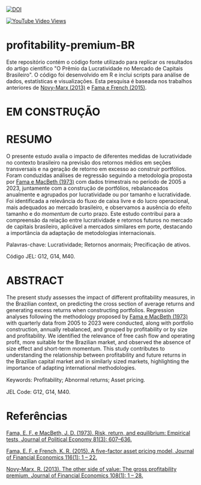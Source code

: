 
[![DOI](https://zenodo.org/badge/DOI/10.12660/rbfin.vXXXX.2024.XXXXX.svg)](https://doi.org/10.12660/rbfin.vXXXX.2024.XXXXX)

[![YouTube Video Views](https://img.shields.io/youtube/views/exXBIJdGh1A?label=Apresentação%20SemeAd2023)](https://www.youtube.com/watch?v=exXBIJdGh1A)


# profitability-premium-BR
Este repositório contém o código fonte utilizado para replicar os resultados do artigo científico "O Prêmio da Lucratividade no Mercado de Capitais Brasileiro". O código foi desenvolvido em R e inclui scripts para análise de dados, estatísticas e visualizações. Esta pesquisa é baseada nos trabalhos anteriores de [Novy-Marx (2013)](https://doi.org/10.1016/j.jfineco.2013.01.003) e [Fama e French (2015)](https://doi.org/10.1016/j.jfineco.2014.10.010). 

# EM CONSTRUÇÃO

# RESUMO
O presente estudo avalia o impacto de diferentes medidas de lucratividade no contexto brasileiro na previsão dos retornos médios em seções transversais e na geração de retorno em excesso ao construir portfólios. Foram conduzidas análises de regressão seguindo a metodologia proposta por [Fama e MacBeth (1973)](https://dx.doi.org/10.1086/260061) com dados trimestrais no período de 2005 a 2023, juntamente com a construção de portfólios, rebalanceados anualmente e agrupados por lucratividade ou por tamanho e lucratividade. Foi identificada a relevância do fluxo de caixa livre e do lucro operacional, mais adequados ao mercado brasileiro, e observamos a ausência do efeito tamanho e do *momentum* de curto prazo. Este estudo contribui para a compreensão da relação entre lucratividade e retornos futuros no mercado de capitais brasileiro, aplicável a mercados similares em porte, destacando a importância da adaptação de metodologias internacionais.

Palavras-chave: Lucratividade; Retornos anormais; Precificação de ativos.

Código JEL: G12, G14, M40.

# ABSTRACT
The present study assesses the impact of different profitability measures, in the Brazilian context, on predicting the cross section of average returns and generating excess returns when constructing portfolios. Regression analyses following the methodology proposed by [Fama e MacBeth (1973)](https://dx.doi.org/10.1086/260061) with quarterly data from 2005 to 2023 were conducted, along with portfolio construction, annually rebalanced, and grouped by profitability or by size and profitability. We identified the relevance of free cash flow and operating profit, more suitable for the Brazilian market, and observed the absence of size effect and short-term momentum. This study contributes to understanding the relationship between profitability and future returns in the Brazilian capital market and in similarly sized markets, highlighting the importance of adapting international methodologies.

Keywords: Proﬁtability; Abnormal returns; Asset pricing.

JEL Code: G12, G14, M40.

# Referências

[Fama, E. F. e MacBeth, J. D. (1973). Risk, return, and equilibrium: Empirical tests, Journal of Political Economy 81(3): 607–636.](https://dx.doi.org/10.1086/260061)

[Fama, E. F. e French, K. R. (2015). A five-factor asset pricing model, Journal of Financial Economics 116(1): 1 – 22.](https://doi.org/10.1016/j.jfineco.2014.10.010)

[Novy-Marx, R. (2013). The other side of value: The gross profitability premium, Journal of Financial Economics 108(1): 1 – 28.](https://doi.org/10.1016/j.jfineco.2013.01.003)
